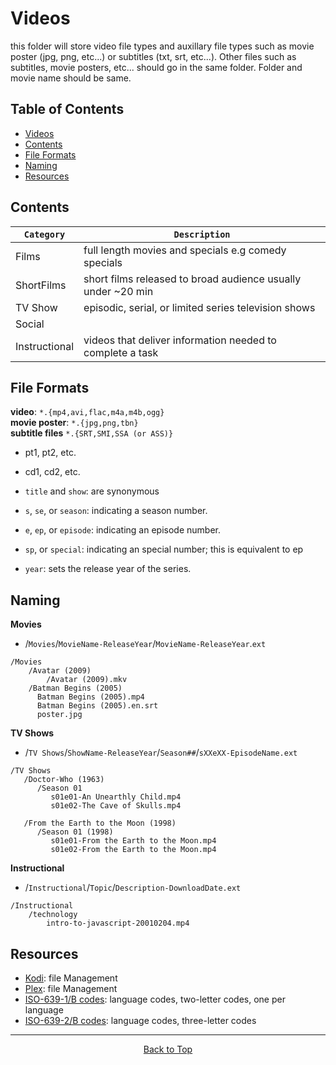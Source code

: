 # Videos

this folder will store video file types and auxillary file types such as movie poster (jpg, png, etc...) or subtitles (txt, srt, etc...). 
Other files such as subtitles, movie posters, etc... should go in the same folder. Folder and movie name should be same.
 
## Table of Contents

- [Videos](#videos)
- [Contents](#contents)
- [File Formats](#File-Formats)
- [Naming](#naming)
- [Resources](#resources)

## Contents

| `Category`       | `Description`                                                   |
| ---------------- |  -------------------------------------------------------------- |
| Films            | full length movies and specials e.g comedy specials             |
| ShortFilms       | short films released to broad audience usually under ~20 min    |
| TV Show          | episodic, serial, or limited series television shows            |
| Social           |                                                                 |
| Instructional    | videos that deliver information needed to complete a task       |

## File Formats

**video**: `*.{mp4,avi,flac,m4a,m4b,ogg}`  
**movie poster**: `*.{jpg,png,tbn}`  
**subtitle files** `*.{SRT,SMI,SSA (or ASS)}`

- pt1, pt2, etc.
- cd1, cd2, etc.

- `title` and `show`: are synonymous  
- `s`, `se`, or `season`: indicating a season number.
- `e`, `ep`, or `episode`: indicating an episode number. 
- `sp`, or `special`: indicating an special number; this is equivalent to ep  
- `year`: sets the release year of the series.

## Naming

**Movies**

- /`Movies`/`MovieName-ReleaseYear`/`MovieName-ReleaseYear`.`ext`

```text
/Movies
    /Avatar (2009)
        /Avatar (2009).mkv
    /Batman Begins (2005)
      Batman Begins (2005).mp4
      Batman Begins (2005).en.srt
      poster.jpg
```

**TV Shows**

- /`TV Shows`/`ShowName-ReleaseYear`/`Season##`/`sXXeXX-EpisodeName.ext`

```text
/TV Shows
   /Doctor-Who (1963)
      /Season 01
         s01e01-An Unearthly Child.mp4
         s01e02-The Cave of Skulls.mp4

   /From the Earth to the Moon (1998)
      /Season 01 (1998)
         s01e01-From the Earth to the Moon.mp4
         s01e02-From the Earth to the Moon.mp4
```

**Instructional**

- /`Instructional`/`Topic`/`Description-DownloadDate.ext`

```text
/Instructional
    /technology
        intro-to-javascript-20010204.mp4
```

## Resources

- [Kodi](https://kodi.wiki/view/Naming_video_files/Movies): file Management  
- [Plex](https://support.plex.tv/articles/categories/media-preparation/): file Management  
- [ISO-639-1/B codes](https://en.wikipedia.org/wiki/List_of_ISO_639-1_codes): language codes,  two-letter codes, one per language  
- [ISO-639-2/B codes](https://en.wikipedia.org/wiki/List_of_ISO_639-2_codes):  language codes, three-letter codes

---

<div style="text-align: center;">

[Back to Top](#videos)

</div>
  